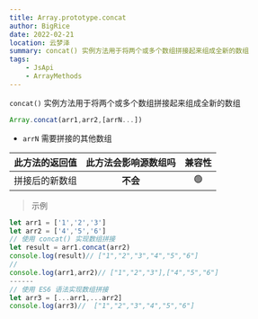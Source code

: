 ```yaml
---
title: Array.prototype.concat
author: BigRice
date: 2022-02-21
location: 云梦泽
summary: concat() 实例方法用于将两个或多个数组拼接起来组成全新的数组
tags:
    - JsApi
    - ArrayMethods
---
```


`concat()` 实例方法用于将两个或多个数组拼接起来组成全新的数组

```js
Array.concat(arr1,arr2,[arrN...])
```

-   `arrN` 需要拼接的其他数组

| 此方法的返回值 | 此方法会影响源数组吗 | 兼容性 |
| :------------: | :------------------: | :----: |
| 拼接后的新数组 |       **不会**       |   🟢   |

> 示例

```js
let arr1 = ['1','2','3']
let arr2 = ['4','5','6']
// 使用 concat() 实现数组拼接
let result = arr1.concat(arr2)
console.log(result)// ["1","2","3","4","5","6"]
//
console.log(arr1,arr2)// ["1","2","3"],["4","5","6"]
------
// 使用 ES6 语法实现数组拼接
let arr3 = [...arr1,...arr2]
console.log(arr3)//  ["1","2","3","4","5","6"]
```

